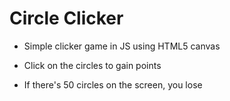 Circle Clicker
======================

- Simple clicker game in JS using HTML5 canvas

- Click on the circles to gain points
- If there's 50 circles on the screen, you lose
